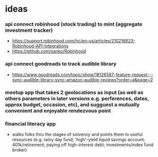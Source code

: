 # ideas

### api connect robinhood (stock trading) to mint (aggregate investment tracker)
* https://support.robinhood.com/hc/en-us/articles/210216823-Robinhood-API-Integrations
* https://github.com/sanko/Robinhood

### api connect goodreads to track audible library
* https://www.goodreads.com/topic/show/18126587-feature-request---sync-audible-library-sync-amazon-audible-reviews?order=a&page=2

### meetup app that takes 2 geolocations as input (as well as others parameters in later versions e.g. perferences, dates, approx budget, occasion, etc), and sugguest a mutually convenient and enjoyable rendezvous point

### financial literacy app 
* walks folks thru the stages of solvency and points them to useful resources (e.g. rainy day fund; 'high'-yield liquid savings account; 401k/retirement; paying off high-interest debt; investments/index fund broker)
